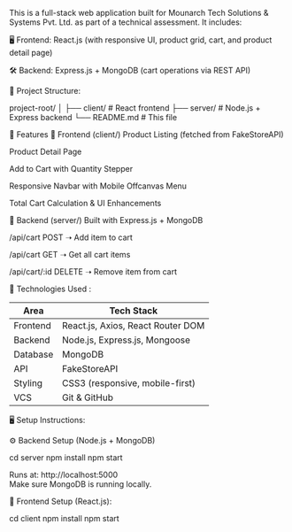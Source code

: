 This is a full-stack web application built for Mounarch Tech Solutions & Systems Pvt. Ltd. as part of a technical assessment. It includes:

🖥️ Frontend: React.js (with responsive UI, product grid, cart, and product detail page)

🛠️ Backend: Express.js + MongoDB (cart operations via REST API)

📂 Project Structure:  
   
  project-root/
│
├── client/          # React frontend
├── server/          # Node.js + Express backend
└── README.md        # This file

 


🚀 Features
🔹 Frontend (client/)
Product Listing (fetched from FakeStoreAPI)

Product Detail Page

Add to Cart with Quantity Stepper

Responsive Navbar with Mobile Offcanvas Menu

Total Cart Calculation & UI Enhancements

🔹 Backend (server/)
Built with Express.js + MongoDB

/api/cart POST ➝ Add item to cart

/api/cart GET ➝ Get all cart items

/api/cart/:id DELETE ➝ Remove item from cart



🧰 Technologies Used :


| Area     | Tech Stack                        |
| -------- | --------------------------------- |
| Frontend | React.js, Axios, React Router DOM |
| Backend  | Node.js, Express.js, Mongoose     |
| Database | MongoDB                           |
| API      | FakeStoreAPI                      |
| Styling  | CSS3 (responsive, mobile-first)   |
| VCS      | Git & GitHub                      |


🖥️ Setup Instructions:

⚙️ Backend Setup (Node.js + MongoDB)

cd server
npm install
npm start

Runs at: http://localhost:5000\
Make sure MongoDB is running locally.


🧩 Frontend Setup (React.js):

cd client
npm install
npm start


